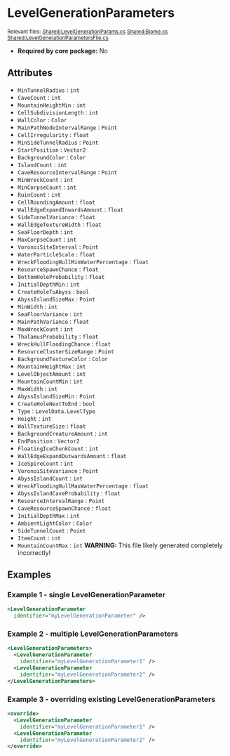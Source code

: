 # LevelGenerationParameters

<sub>Relevant files: [Shared:LevelGenerationParams.cs](https://github.com/Regalis11/Barotrauma/blob/master/Barotrauma/BarotraumaShared/SharedSource/Map/Levels/LevelGenerationParams.cs) [Shared:Biome.cs](https://github.com/Regalis11/Barotrauma/blob/master/Barotrauma/BarotraumaShared/SharedSource/Map/Levels/Biome.cs) [Shared:LevelGenerationParametersFile.cs](https://github.com/Regalis11/Barotrauma/blob/master/Barotrauma/BarotraumaShared/SharedSource/ContentManagement/ContentFile/LevelGenerationParametersFile.cs)</sub>
- **Required by core package:** No

## Attributes

- `MinTunnelRadius` : `int`
- `CaveCount` : `int`
- `MountainHeightMin` : `int`
- `CellSubdivisionLength` : `int`
- `WallColor` : `Color`
- `MainPathNodeIntervalRange` : `Point`
- `CellIrregularity` : `float`
- `MinSideTunnelRadius` : `Point`
- `StartPosition` : `Vector2`
- `BackgroundColor` : `Color`
- `IslandCount` : `int`
- `CaveResourceIntervalRange` : `Point`
- `MinWreckCount` : `int`
- `MinCorpseCount` : `int`
- `RuinCount` : `int`
- `CellRoundingAmount` : `float`
- `WallEdgeExpandInwardsAmount` : `float`
- `SideTunnelVariance` : `float`
- `WallEdgeTextureWidth` : `float`
- `SeaFloorDepth` : `int`
- `MaxCorpseCount` : `int`
- `VoronoiSiteInterval` : `Point`
- `WaterParticleScale` : `float`
- `WreckFloodingHullMinWaterPercentage` : `float`
- `ResourceSpawnChance` : `float`
- `BottomHoleProbability` : `float`
- `InitialDepthMin` : `int`
- `CreateHoleToAbyss` : `bool`
- `AbyssIslandSizeMax` : `Point`
- `MinWidth` : `int`
- `SeaFloorVariance` : `int`
- `MainPathVariance` : `float`
- `MaxWreckCount` : `int`
- `ThalamusProbability` : `float`
- `WreckHullFloodingChance` : `float`
- `ResourceClusterSizeRange` : `Point`
- `BackgroundTextureColor` : `Color`
- `MountainHeightMax` : `int`
- `LevelObjectAmount` : `int`
- `MountainCountMin` : `int`
- `MaxWidth` : `int`
- `AbyssIslandSizeMin` : `Point`
- `CreateHoleNextToEnd` : `bool`
- `Type` : `LevelData.LevelType`
- `Height` : `int`
- `WallTextureSize` : `float`
- `BackgroundCreatureAmount` : `int`
- `EndPosition` : `Vector2`
- `FloatingIceChunkCount` : `int`
- `WallEdgeExpandOutwardsAmount` : `float`
- `IceSpireCount` : `int`
- `VoronoiSiteVariance` : `Point`
- `AbyssIslandCount` : `int`
- `WreckFloodingHullMaxWaterPercentage` : `float`
- `AbyssIslandCaveProbability` : `float`
- `ResourceIntervalRange` : `Point`
- `CaveResourceSpawnChance` : `float`
- `InitialDepthMax` : `int`
- `AmbientLightColor` : `Color`
- `SideTunnelCount` : `Point`
- `ItemCount` : `int`
- `MountainCountMax` : `int`
**WARNING:** This file likely generated completely incorrectly!

## Examples

### Example 1 - single LevelGenerationParameter

```xml
<LevelGenerationParameter
  identifier="myLevelGenerationParameter" />
```

### Example 2 - multiple LevelGenerationParameters

```xml
<LevelGenerationParameters>
  <LevelGenerationParameter
    identifier="myLevelGenerationParameter1" />
  <LevelGenerationParameter
    identifier="myLevelGenerationParameter2" />
</LevelGenerationParameters>
```

### Example 3 - overriding existing LevelGenerationParameters

```xml
<override>
  <LevelGenerationParameter
    identifier="myLevelGenerationParameter1" />
  <LevelGenerationParameter
    identifier="myLevelGenerationParameter2" />
</override>
```

